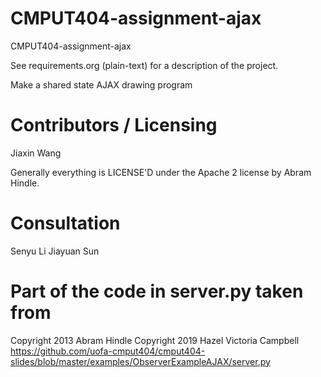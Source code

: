 CMPUT404-assignment-ajax
==============================

CMPUT404-assignment-ajax

See requirements.org (plain-text) for a description of the project.

Make a shared state AJAX drawing program

Contributors / Licensing
========================
Jiaxin Wang

Generally everything is LICENSE'D under the Apache 2 license by Abram Hindle.

Consultation
========================
Senyu Li
Jiayuan Sun

Part of the code in server.py taken from 
========================
Copyright 2013 Abram Hindle
Copyright 2019 Hazel Victoria Campbell
https://github.com/uofa-cmput404/cmput404-slides/blob/master/examples/ObserverExampleAJAX/server.py




